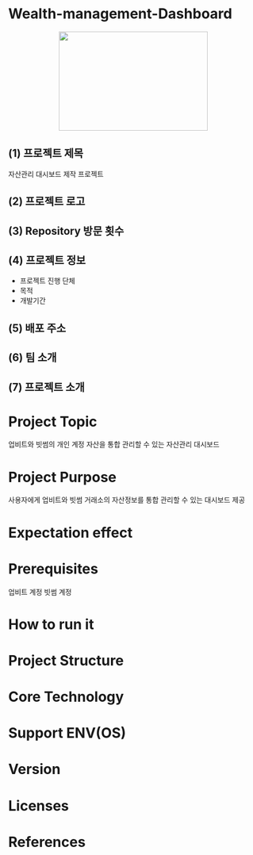 # Wealth-management-Dashboard
<p align="center">
  <img src="https://storage.cobak.co/uploads/1678684322283944_e59b7c420a.png" width="300" height="200">
</p>

## (1) 프로젝트 제목
자산관리 대시보드 제작 프로젝트

## (2) 프로젝트 로고

## (3) Repository 방문 횟수

## (4) 프로젝트 정보
- 프로젝트 진행 단체
- 목적
- 개발기간

## (5) 배포 주소

## (6) 팀 소개

## (7) 프로젝트 소개




# Project Topic
업비트와 빗썸의 개인 계정 자산을 통합 관리할 수 있는 자산관리 대시보드


# Project Purpose
사용자에게 업비트와 빗썸 거래소의 자산정보를 통합 관리할 수 있는 대시보드 제공

# Expectation effect


# Prerequisites
업비트 계정
빗썸 계정


# How to run it


# Project Structure


# Core Technology

# Support ENV(OS)


# Version


# Licenses


# References








